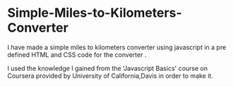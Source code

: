 # Simple-Miles-to-Kilometers-Converter
I have made a simple miles to kilometers converter using javascript in a pre defined HTML and CSS code for the converter .

I used the knowledge I gained from the 'Javascript Basics' course on Coursera provided by University of California,Davis in order to make it.
